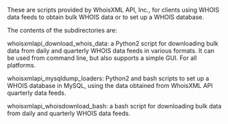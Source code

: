 These are scripts provided by WhoisXML API, Inc.,
for clients using WHOIS data feeds to obtain bulk WHOIS data
or to set up a WHOIS database.

The contents of the subdirectories are:


whoisxmlapi_download_whois_data: a Python2 script for downloading
				 bulk data from daily and quarterly WHOIS
				 data feeds in various formats.
				 It can be used from command line,
				 but also supports a simple GUI.
				 For all platforms.

whoisxmlapi_mysqldump_loaders:   Python2 and bash scripts to set up a
				 WHOIS database in MySQL,
				 using the data obtained from
				 WhoisXML API quarterly data feeds.

whoisxmlapi_whoisdownload_bash:  a bash script for downloading bulk
				 data from daily and quarterly WHOIS
				 data feeds.



